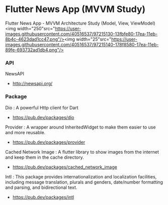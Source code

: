 # Flutter News App (MVVM Study)
Flutter News App - MVVM Architecture Study
(Model, View, ViewModel)
<img width="250"src="https://user-images.githubusercontent.com/40516537/97215130-13fbfe80-17ea-11eb-8b4c-4623dad1cc47.png"/><img width="25"src="https://user-images.githubusercontent.com/40516537/97215140-178f8580-17ea-11eb-89fe-693732ad1db4.png"/>


### API
NewsAPI
* http://newsapi.org/

### Package
Dio : A powerful Http client for Dart
* https://pub.dev/packages/dio

Provider : A wrapper around InheritedWidget to make them easier to use and more reusable.
* https://pub.dev/packages/provider

Cached Network Image : A flutter library to show images from the internet and keep them in the cache directory.
* https://pub.dev/packages/cached_network_image

Intl : This package provides internationalization and localization facilities, including message translation, plurals and genders, date/number formatting and parsing, and bidirectional text.
* https://pub.dev/packages/intl
